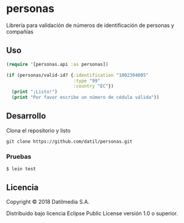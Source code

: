 # personas

Librería para validación de números de identificación de personas y compañías

## Uso

```clojure
(require '[personas.api :as personas])

(if (personas/valid-id? {:identification "1002304005"
                         :type "99"
                         :country "EC"})
  (print "¡Listo!")
  (print "Por favor escribe un número de cédula válida"))

```

## Desarrollo

Clona el repositorio y listo

```shell
git clone https://github.com/datil/personas.git
```

### Pruebas

```shell
$ lein test
```

## Licencia

Copyright © 2018 Datilmedia S.A.

Distribuido bajo licencia Eclipse Public License versión 1.0 o superior.
